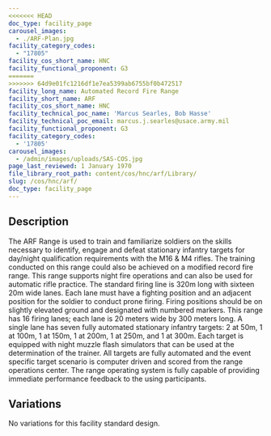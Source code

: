 ```yaml
---
<<<<<<< HEAD
doc_type: facility_page
carousel_images:
  - ./ARF-Plan.jpg
facility_category_codes:
  - "17805"
facility_cos_short_name: HNC
facility_functional_proponent: G3
=======
>>>>>>> 64d9e01fc1216df1e7ea5399ab6755bf0b472517
facility_long_name: Automated Record Fire Range
facility_short_name: ARF
facility_cos_short_name: HNC
facility_technical_poc_name: 'Marcus Searles, Bob Hasse'
facility_technical_poc_email: marcus.j.searles@usace.army.mil
facility_functional_proponent: G3
facility_category_codes:
  - '17805'
carousel_images:
  - /admin/images/uploads/SAS-COS.jpg
page_last_reviewed: 1 January 1970
file_library_root_path: content/cos/hnc/arf/Library/
slug: /cos/hnc/arf/
doc_type: facility_page
---
```


## Description

The ARF Range is used to train and familiarize soldiers on the skills necessary to identify, engage and defeat stationary infantry targets for day/night qualification requirements with the M16 & M4 rifles. The training conducted on this range could also be achieved on a modified record fire range. This range supports night fire operations and can also be used for automatic rifle practice.
The standard firing line is 320m long with sixteen 20m wide lanes. Each lane must have a fighting position and an adjacent position for the soldier to conduct prone firing. Firing positions should be on slightly elevated ground and designated with numbered markers. This range has 16 firing lanes; each lane is 20 meters wide by 300 meters long.
A single lane has seven fully automated stationary infantry targets: 2 at 50m, 1 at 100m, 1 at 150m, 1 at 200m, 1 at 250m, and 1 at 300m. Each target is equipped with night muzzle flash simulators that can be used at the determination of the trainer. All targets are fully automated and the event specific target scenario is computer driven and scored from the range operations center. The range operating system is fully capable of providing immediate performance feedback to the using participants.

## Variations

No variations for this facility standard design.
